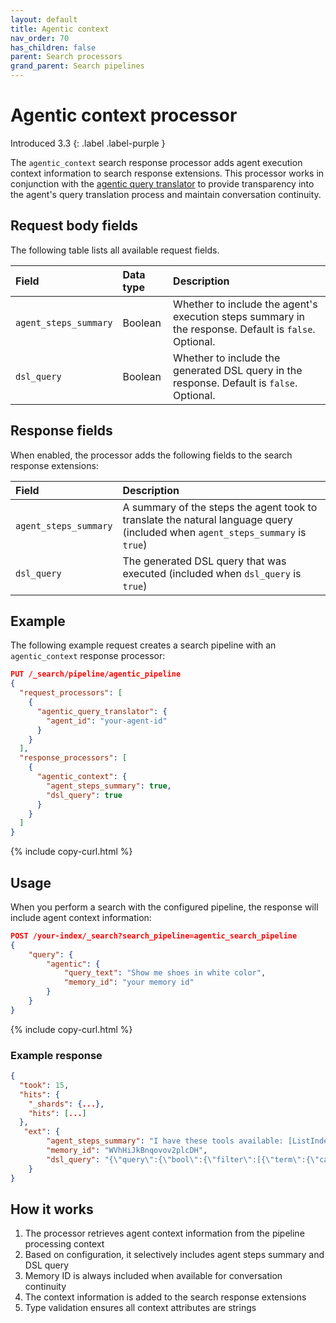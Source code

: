 ```yaml
---
layout: default
title: Agentic context
nav_order: 70
has_children: false
parent: Search processors
grand_parent: Search pipelines
---
```


# Agentic context processor
Introduced 3.3
{: .label .label-purple }

The `agentic_context` search response processor adds agent execution context information to search response extensions. This processor works in conjunction with the [agentic query translator]({{site.url}}{{site.baseurl}}/search-plugins/agentic-query-translator/) to provide transparency into the agent's query translation process and maintain conversation continuity.

## Request body fields

The following table lists all available request fields.

Field | Data type | Description
:--- | :--- | :---
`agent_steps_summary` | Boolean | Whether to include the agent's execution steps summary in the response. Default is `false`. Optional.
`dsl_query` | Boolean | Whether to include the generated DSL query in the response. Default is `false`. Optional.

## Response fields

When enabled, the processor adds the following fields to the search response extensions:

Field | Description
:--- | :---
`agent_steps_summary` | A summary of the steps the agent took to translate the natural language query (included when `agent_steps_summary` is `true`)
`dsl_query` | The generated DSL query that was executed (included when `dsl_query` is `true`)

## Example

The following example request creates a search pipeline with an `agentic_context` response processor:

```json
PUT /_search/pipeline/agentic_pipeline
{
  "request_processors": [
    {
      "agentic_query_translator": {
        "agent_id": "your-agent-id"
      }
    }
  ],
  "response_processors": [
    {
      "agentic_context": {
        "agent_steps_summary": true,
        "dsl_query": true
      }
    }
  ]
}
```
{% include copy-curl.html %}

## Usage

When you perform a search with the configured pipeline, the response will include agent context information:

```json
POST /your-index/_search?search_pipeline=agentic_search_pipeline
{
    "query": {
        "agentic": {
            "query_text": "Show me shoes in white color",
            "memory_id": "your memory id"
        }
    }
}
```
{% include copy-curl.html %}

### Example response

```json
{
  "took": 15,
  "hits": {
    "_shards": {...},
    "hits": [...]
  },
   "ext": {
        "agent_steps_summary": "I have these tools available: [ListIndexTool, IndexMappingTool, query_planner_tool]\\nFirst I used: ListIndexTool — input: \"\"; context gained: \"Discovered products-index which seems relevant for products and pricing context\"\\nSecond I used: IndexMappingTool — input: \"products-index\"; context gained: \"Confirmed presence of category and price fields in products-index\"\\nThird I used: query_planner_tool — qpt.question: \"Show me shoes that cost exactly 100 dollars.\"; index_name_provided: \"products-index\"\\nValidation: qpt output is valid and accurately reflects the request for shoes priced at 100 dollars.",
        "memory_id": "WVhHiJkBnqovov2plcDH",
        "dsl_query": "{\"query\":{\"bool\":{\"filter\":[{\"term\":{\"category\":\"shoes\"}},{\"term\":{\"price\":100.0}}]}}}"
    }
}
```

## How it works

1. The processor retrieves agent context information from the pipeline processing context
2. Based on configuration, it selectively includes agent steps summary and DSL query
3. Memory ID is always included when available for conversation continuity
4. The context information is added to the search response extensions
5. Type validation ensures all context attributes are strings
